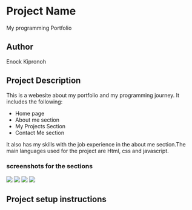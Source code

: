 # Project Name
My programming Portfolio
## Author
Enock Kipronoh
## Project Description
This is a webesite about my portfolio and my programming journey. It includes the following:
* Home page
* About me section
* My Projects Section
* Contact Me section

It also has my skills with the job experience in the about me section.The main languages used for the project are Html, css and javascript.
### screenshots for the sections
<img src="images/">
<img src="images/">
<img src="images/">
<img src="images/">

## Project setup instructions

